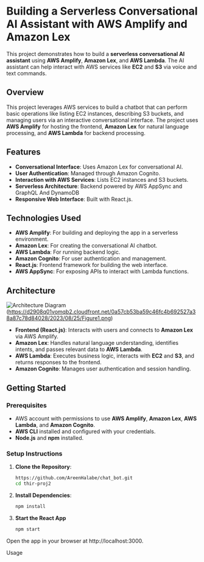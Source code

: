 # Building a Serverless Conversational AI Assistant with AWS Amplify and Amazon Lex

This project demonstrates how to build a **serverless conversational AI assistant** using **AWS Amplify**, **Amazon Lex**, and **AWS Lambda**. The AI assistant can help interact with AWS services like **EC2** and **S3** via voice and text commands.

## Overview

This project leverages AWS services to build a chatbot that can perform basic operations like listing EC2 instances, describing S3 buckets, and managing users via an interactive conversational interface. The project uses **AWS Amplify** for hosting the frontend, **Amazon Lex** for natural language processing, and **AWS Lambda** for backend processing.

## Features

- **Conversational Interface**: Uses Amazon Lex for conversational AI.
- **User Authentication**: Managed through Amazon Cognito.
- **Interaction with AWS Services**: Lists EC2 instances and S3 buckets.
- **Serverless Architecture**: Backend powered by AWS AppSync and GraphQL And DynamoDB
- **Responsive Web Interface**: Built with React.js.

## Technologies Used

- **AWS Amplify**: For building and deploying the app in a serverless environment.
- **Amazon Lex**: For creating the conversational AI chatbot.
- **AWS Lambda**: For running backend logic.
- **Amazon Cognito**: For user authentication and management.
- **React.js**: Frontend framework for building the web interface.
- **AWS AppSync**: For exposing APIs to interact with Lambda functions.

## Architecture

![Architecture Diagram](./thir-proj/public.png)
(https://d2908q01vomqb2.cloudfront.net/0a57cb53ba59c46fc4b692527a38a87c78d84028/2023/08/25/Figure1.png)


- **Frontend (React.js)**: Interacts with users and connects to **Amazon Lex** via AWS Amplify.
- **Amazon Lex**: Handles natural language understanding, identifies intents, and passes relevant data to **AWS Lambda**.
- **AWS Lambda**: Executes business logic, interacts with **EC2** and **S3**, and returns responses to the frontend.
- **Amazon Cognito**: Manages user authentication and session handling.

## Getting Started

### Prerequisites

- AWS account with permissions to use **AWS Amplify**, **Amazon Lex**, **AWS Lambda**, and **Amazon Cognito**.
- **AWS CLI** installed and configured with your credentials.
- **Node.js** and **npm** installed.

### Setup Instructions

1. **Clone the Repository**:
   ```bash
   https://github.com/AreenHalabe/chat_bot.git
   cd thir-proj2
2. **Install Dependencies**:
   ```bash
   npm install
3. **Start the React App**
   ```bash
   npm start
Open the app in your browser at http://localhost:3000.

Usage 

